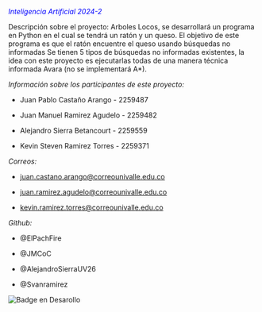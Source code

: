 <span style ="color:blue">_Inteligencia Artificial 2024-2_</span> 

Descripción sobre el proyecto:
Arboles Locos, se desarrollará un programa en Python en el cual se tendrá un ratón y un queso. El objetivo de este programa es que el ratón encuentre el queso usando búsquedas no informadas
Se tienen 5 tipos de búsquedas no informadas existentes, la idea con este proyecto es ejecutarlas todas de una manera técnica informada Avara (no se implementará A*).




_Información sobre los participantes de este proyecto:_

- Juan Pablo Castaño Arango - 2259487

- Juan Manuel Ramirez Agudelo - 2259482

- Alejandro Sierra Betancourt - 2259559

- Kevin Steven Ramirez Torres - 2259371

_Correos:_

- juan.castano.arango@correounivalle.edu.co

- juan.ramirez.agudelo@correounivalle.edu.co

- kevin.ramirez.torres@correounivalle.edu.co

_Github:_

- @ElPachFire
  
- @JMCoC
  
- @AlejandroSierraUV26
  
- @Svanramirez

![Badge en Desarollo](https://img.shields.io/badge/STATUS-EN%20DESAROLLO-green)
